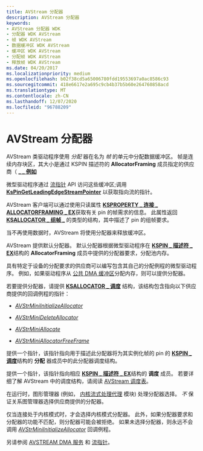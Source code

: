 ```yaml
---
title: AVStream 分配器
description: AVStream 分配器
keywords:
- AVStream 分配器 WDK
- 分配器 WDK AVStream
- 帧 WDK AVStream
- 数据缓冲区 WDK AVStream
- 缓冲区 WDK AVStream
- 分配帧 WDK AVStream
- 释放帧 WDK AVStream
ms.date: 04/20/2017
ms.localizationpriority: medium
ms.openlocfilehash: b02f38cd5a65006780fdd19553697a0ac8586c93
ms.sourcegitcommit: 418e6617e2a695c9cb4b37b5b60e264760858acd
ms.translationtype: MT
ms.contentlocale: zh-CN
ms.lasthandoff: 12/07/2020
ms.locfileid: "96788209"
---
```

# <a name="avstream-allocators"></a>AVStream 分配器





AVStream 类驱动程序使用 *分配* 器在名为 *帧* 的单元中分配数据缓冲区。 帧是连续内存块区，其大小是通过 KSPIN 描述符的 **AllocatorFraming** 成员指定的供应商（ [**\_ \_ 例如**](/windows-hardware/drivers/ddi/ks/ns-ks-_kspin_descriptor_ex)

微型驱动程序通过 [流指针](stream-pointers.md) API 访问这些缓冲区;调用 [**KsPinGetLeadingEdgeStreamPointer**](/windows-hardware/drivers/ddi/ks/nf-ks-kspingetleadingedgestreampointer) 以获取指向流的指针。

AVStream 客户端可以通过使用只读属性 [**KSPROPERTY \_ 连接 \_ ALLOCATORFRAMING \_ EX**](./ksproperty-connection-allocatorframing-ex.md)获取有关 pin 的帧需求的信息。 此属性返回 [**KSALLOCATOR \_ 组帧 \_**](/windows-hardware/drivers/ddi/ks/ns-ks-ksallocator_framing_ex) 的类型的结构，其中描述了 pin 的组帧要求。

当不再使用数据时，AVStream 将使用分配器来释放缓冲区。

AVStream 提供默认分配器。 默认分配器根据微型驱动程序在 [**KSPIN \_ 描述符 \_ EX**](/windows-hardware/drivers/ddi/ks/ns-ks-_kspin_descriptor_ex)结构的 **AllocatorFraming** 成员中提供的分配器要求，分配池内存。

具有特定于设备的分配要求的供应商可以编写包含其自己的分配例程的微型驱动程序。 例如，如果驱动程序从 [公共 DMA 缓冲区](../kernel/using-common-buffer-system-dma.md)分配内存，则可以提供分配器。

若要提供分配器，请提供 [**KSALLOCATOR \_ 调度**](/windows-hardware/drivers/ddi/ks/ns-ks-_ksallocator_dispatch) 结构，该结构包含指向以下供应商提供的回调例程的指针：

-   [*AVStrMiniInitializeAllocator*](/windows-hardware/drivers/ddi/ks/nc-ks-pfnkspininitializeallocator)

-   [*AVStrMiniDeleteAllocator*](/windows-hardware/drivers/ddi/ks/nc-ks-pfnksdeleteallocator)

-   [*AVStrMiniAllocate*](/windows-hardware/drivers/ddi/ks/nc-ks-pfnksdefaultallocate)

-   [*AVStrMiniAllocatorFreeFrame*](/windows-hardware/drivers/ddi/ks/nc-ks-pfnksdefaultfree)

提供一个指针，该指针指向用于描述此分配器将为其实例化帧的 pin 的 [**KSPIN \_ 调度**](/windows-hardware/drivers/ddi/ks/ns-ks-_kspin_dispatch)结构的 **分配** 器成员中的此分配器调度结构。

提供一个指针，该指针指向相应 [**KSPIN \_ 描述符 \_ EX**](/windows-hardware/drivers/ddi/ks/ns-ks-_kspin_descriptor_ex)结构的 **调度** 成员。 若要详细了解 AVStream 中的调度结构，请阅读 [AVStream 调度表](avstream-dispatch-tables.md)。

在运行时，图形管理器 (例如， [内核流式处理代理](/windows-hardware/drivers/ddi/_stream/index) 模块) 处理分配器选择。 *不* 保证关系图管理器选择供应商提供的分配器。

仅当连接处于内核模式时，才会选择内核模式分配器。 此外，如果分配器要求和分配器的功能不匹配，则分配器可能会被拒绝。 如果未选择分配器，则永远不会调用 [*AVStrMiniInitializeAllocator*](/windows-hardware/drivers/ddi/ks/nc-ks-pfnkspininitializeallocator) 回调例程。

另请参阅 [AVSTREAM DMA 服务](avstream-dma-services.md) 和 [流指针](stream-pointers.md)。

 

